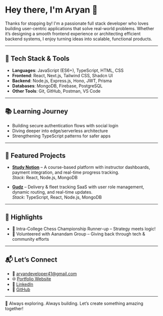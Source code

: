 # Hey there, I'm Aryan 👋

Thanks for stopping by! I'm a passionate full stack developer who loves building user-centric applications that solve real-world problems. Whether it’s designing a smooth frontend experience or architecting efficient backend systems, I enjoy turning ideas into scalable, functional products.

---

## 🧰 Tech Stack & Tools
- **Languages**: JavaScript (ES6+), TypeScript, HTML, CSS
- **Frontend**: React, Next.js, Tailwind CSS, Shadcn UI
- **Backend**: Node.js, Express.js, Hono, JWT, Prisma
- **Databases**: MongoDB, Firebase, PostgreSQL
- **Other Tools**: Git, GitHub, Postman, VS Code

---

## 📚 Learning Journey
- Building secure authentication flows with social login
- Diving deeper into edge/serverless architecture
- Strengthening TypeScript patterns for safer apps

---

## 💼 Featured Projects
- **[Study Notion](https://ed-tech-frontend-y3sn.vercel.app/)** – A course-based platform with instructor dashboards, payment integration, and real-time progress tracking.  
  *Stack*: React, Node.js, MongoDB

- **[Gudz](https://gudz.in/)** – Delivery & fleet tracking SaaS with user role management, dynamic routing, and real-time updates.  
  *Stack*: TypeScript, React, Node.js, MongoDB

---

## 🏅 Highlights
- 🥈 Intra-College Chess Championship Runner-up – Strategy meets logic!
- 🤝 Volunteered with Aanandam Group – Giving back through tech & community efforts

---

## 📬 Let’s Connect
- 📧 [aryandeveloper41@gmail.com](mailto:aryandeveloper41@gmail.com)
- 🌐 [Portfolio Website](https://aryan-kth.github.io/My-Portfolio/)
- 💼 [LinkedIn](https://www.linkedin.com/in/aryan-sonii/)
- 🐙 [GitHub](https://github.com/ARYAN-KTH)

---

🚀 Always exploring. Always building. Let’s create something amazing together!
